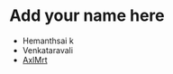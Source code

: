 # Add your name here

- Hemanthsai k
- Venkataravali
- <a href="https://github.com/AxlMrt">AxlMrt</a>